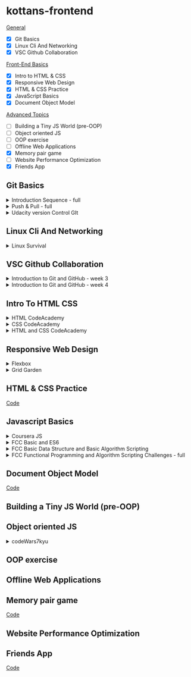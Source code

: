 # kottans-frontend

[General](#General)
- [x] Git Basics
- [x] Linux Cli And Networking
- [x] VSC Github Collaboration

[Front-End Basics](#front-end_basics)
- [x] Intro to HTML & CSS
- [x] Responsive Web Design
- [x] HTML & CSS Practice
- [x] JavaScript Basics
- [x] Document Object Model 

[Advanced Topics](#advanced_topics)
- [ ] Building a Tiny JS World (pre-OOP) 
- [ ] Object oriented JS 
- [ ] OOP exercise
- [ ] Offline Web Applications 
- [x] Memory pair game
- [ ] Website Performance Optimization 
- [x] Friends App 

<a name="General"></a> 
## Git Basics

<details>
  <summary>Introduction Sequence - full</summary>

  ![Introduction Sequence](https://github.com/AsaMitaka/kottans-frontend/blob/main/Git_Basics/Introduction%20Sequence.png)
</details>

<details>
  <summary>Push & Pull - full</summary>

  ![Push & Pull](https://github.com/AsaMitaka/kottans-frontend/blob/main/Git_Basics/Push%20%26%20Pull.png)
</details>

<details>
  <summary>Udacity version Control GIt</summary>

  ![versionControlGIt](https://github.com/AsaMitaka/kottans-frontend/blob/main/Git_Basics/versionControlGIt.png)
</details>


## Linux Cli And Networking 

<details>
  <summary>Linux Survival</summary>

  ![LinuxCliAndNetworking](https://github.com/AsaMitaka/kottans-frontend/blob/main/LinuxCliAndNetworking/linux.png)
</details>

## VSC Github Collaboration 

<details>
  <summary>Introduction to Git and GitHub - week 3</summary>

  ![week3](https://github.com/AsaMitaka/kottans-frontend/blob/main/vscGithubCollaboration/week%203.png)
</details>

<details>
  <summary>Introduction to Git and GitHub - week 4</summary>

  ![week4](https://github.com/AsaMitaka/kottans-frontend/blob/main/vscGithubCollaboration/week4.png)
</details>

<a name="front-end_basics"></a> 
## Intro To HTML CSS

<details>
  <summary>HTML CodeAcademy</summary>

  ![html codeacademy](https://github.com/AsaMitaka/kottans-frontend/blob/main/introToHtmlCss/html%20codeacademy.png)
</details>

<details>
  <summary>CSS CodeAcademy</summary>

  ![css codeacademy](https://github.com/AsaMitaka/kottans-frontend/blob/main/introToHtmlCss/css%20codeacademy.png)
</details>

<details>
  <summary>HTML and CSS CodeAcademy</summary>

  ![html and css codeacademy](https://github.com/AsaMitaka/kottans-frontend/blob/main/introToHtmlCss/html%20and%20css.png)
</details>


## Responsive Web Design 

<details>
  <summary>Flexbox</summary>

  ![flexbox](https://github.com/AsaMitaka/kottans-frontend/blob/main/responsiveWebDesign/flexbox.png)
</details>

<details>
  <summary>Grid Garden</summary>

  ![grid garden](https://github.com/AsaMitaka/kottans-frontend/blob/main/responsiveWebDesign/grid%20garden.png)
</details>


## HTML & CSS Practice

[Code](https://github.com/AsaMitaka/kottans-frontend/tree/main/hooliStylePopup)


## Javascript Basics

<details>
  <summary>Coursera JS</summary>

  ![coursera js](https://github.com/AsaMitaka/kottans-frontend/blob/main/javascriptBasics/coursera%20js.png)
</details>

<details>
  <summary>FCC Basic and ES6</summary>

  ![freeCodeCamp1](https://github.com/AsaMitaka/kottans-frontend/blob/main/javascriptBasics/freeCodeCamp1.png)
</details>

<details>
  <summary>FCC Basic Data Structure and Basic Algorithm Scripting</summary>

  ![freeCodeCamp2](https://github.com/AsaMitaka/kottans-frontend/blob/main/javascriptBasics/freeCodeCamp2.png)

</details>

<details>
  <summary>FCC Functional Programming and Algorithm Scripting Challenges - full</summary>

  ![freeCodeCamp3](https://github.com/AsaMitaka/kottans-frontend/blob/main/javascriptBasics/freeCodeCamp3.png)
</details>

## Document Object Model 

[Code](https://github.com/AsaMitaka/kottans-frontend/tree/main/dom)


<a name="advanced_topics"></a> 
## Building a Tiny JS World (pre-OOP) 

## Object oriented JS 

<details>
  <summary>codeWars7kyu</summary>

  ![codeWars7kyu](https://github.com/AsaMitaka/kottans-frontend/blob/main/object-OrientedJavaScript/codeWars7kyu.png)
</details>

## OOP exercise 

## Offline Web Applications

## Memory pair game 

[Code](https://github.com/AsaMitaka/kottans-frontend/tree/main/memory-pair-game)

## Website Performance Optimization 

## Friends App

[Code](https://github.com/AsaMitaka/kottans-frontend/tree/main/friends-app)

